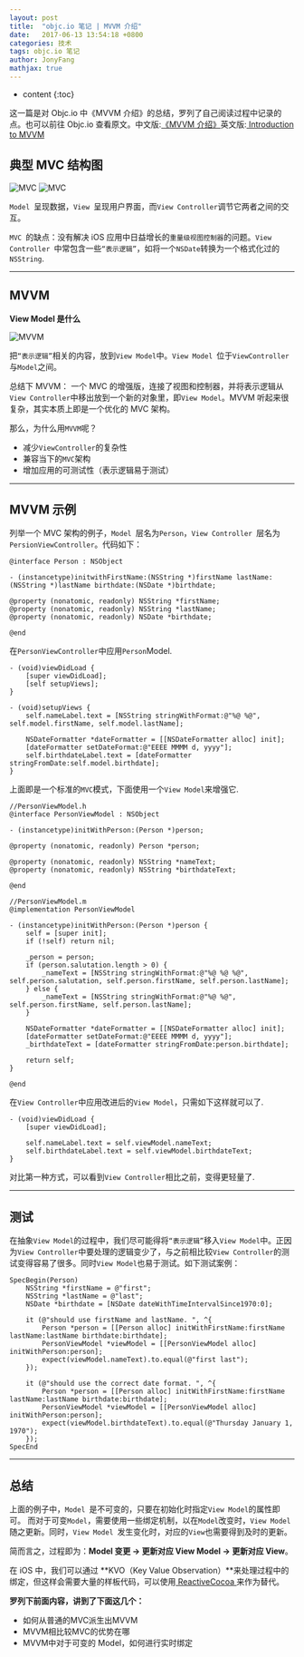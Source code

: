 ```yaml
---
layout: post
title:  "objc.io 笔记 | MVVM 介绍"
date:   2017-06-13 13:54:18 +0800
categories: 技术
tags: objc.io 笔记
author: JonyFang
mathjax: true
---
```


* content
{:toc}

这一篇是对 Objc.io 中《MVVM 介绍》的总结，罗列了自己阅读过程中记录的点。也可以前往 Objc.io 查看原文。中文版:[《MVVM 介绍》](https://objccn.io/issue-13-1/)英文版:[ Introduction to MVVM ](http://www.objc.io/issue-13/mvvm.html)





## 典型 MVC 结构图

![MVC](https://github.com/JonyFang/dev-notes/blob/master/images/2017-06-13-mvc.jpg?raw=true)
![MVC](https://github.com/JonyFang/dev-notes/blob/master/images/2017-06-13-vvc-model.jpg?raw=true)

`Model `呈现数据，`View `呈现用户界面，而` View Controller `调节它两者之间的交互。

`MVC `的缺点：没有解决 iOS 应用中日益增长的`重量级视图控制器`的问题。`View Controller `中常包含一些`“表示逻辑”`，如将一个` NSDate `转换为一个格式化过的` NSString`.

----
## MVVM

**View Model 是什么**

![MVVM](https://github.com/JonyFang/dev-notes/blob/master/images/2017-06-13-mvvm.jpg?raw=true)

把`“表示逻辑”`相关的内容，放到` View Model `中。`View Model `位于` ViewController `与` Model `之间。

总结下 MVVM： 一个 MVC 的增强版，连接了视图和控制器，并将表示逻辑从` View Controller `中移出放到一个新的对象里，即` View Model `。MVVM 听起来很复杂，其实本质上即是一个优化的 MVC 架构。

那么，为什么用` MVVM `呢？

- 减少` ViewController `的复杂性
- 兼容当下的` MVC `架构
- 增加应用的可测试性（表示逻辑易于测试）

----
## MVVM 示例

列举一个 MVC 架构的例子，`Model `层名为` Person `，`View Controller `层名为` PersionViewController`。代码如下：

```objc
@interface Person : NSObject

- (instancetype)initwithFirstName:(NSString *)firstName lastName:(NSString *)lastName birthdate:(NSDate *)birthdate;

@property (nonatomic, readonly) NSString *firstName;
@property (nonatomic, readonly) NSString *lastName;
@property (nonatomic, readonly) NSDate *birthdate;

@end
```

在` PersonViewController `中应用` Person `Model.

```objc
- (void)viewDidLoad {
    [super viewDidLoad];
    [self setupViews];
}

- (void)setupViews {
    self.nameLabel.text = [NSString stringWithFormat:@"%@ %@", self.model.firstName, self.model.lastName];

    NSDateFormatter *dateFormatter = [[NSDateFormatter alloc] init];
    [dateFormatter setDateFormat:@"EEEE MMMM d, yyyy"];
    self.birthdateLabel.text = [dateFormatter stringFromDate:self.model.birthdate];
}
```

上面即是一个标准的` MVC `模式，下面使用一个` View Model `来增强它.

```objc
//PersonViewModel.h
@interface PersonViewModel : NSObject

- (instancetype)initWithPerson:(Person *)person;

@property (nonatomic, readonly) Person *person;

@property (nonatomic, readonly) NSString *nameText;
@property (nonatomic, readonly) NSString *birthdateText;

@end

//PersonViewModel.m
@implementation PersonViewModel

- (instancetype)initWithPerson:(Person *)person {
    self = [super init];
    if (!self) return nil;

    _person = person;
    if (person.salutation.length > 0) {
        _nameText = [NSString stringWithFormat:@"%@ %@ %@", self.person.salutation, self.person.firstName, self.person.lastName];
    } else {
        _nameText = [NSString stringWithFormat:@"%@ %@", self.person.firstName, self.person.lastName];
    }

    NSDateFormatter *dateFormatter = [[NSDateFormatter alloc] init];
    [dateFormatter setDateFormat:@"EEEE MMMM d, yyyy"];
    _birthdateText = [dateFormatter stringFromDate:person.birthdate];

    return self;
}

@end
```

在` View Controller `中应用改进后的` View Model `，只需如下这样就可以了.

```objc
- (void)viewDidLoad {
    [super viewDidLoad];

    self.nameLabel.text = self.viewModel.nameText;
    self.birthdateLabel.text = self.viewModel.birthdateText;
}
```

对比第一种方式，可以看到` View Controller `相比之前，变得更轻量了.

----
## 测试

在抽象` View Model `的过程中，我们尽可能得将`“表示逻辑”`移入` View Model `中。正因为` View Controller `中要处理的逻辑变少了，与之前相比较` View Controller `的测试变得容易了很多。同时` View Model `也易于测试。如下测试案例：

```objc
SpecBegin(Person)
    NSString *firstName = @"first";
    NSString *lastName = @"last";
    NSDate *birthdate = [NSDate dateWithTimeIntervalSince1970:0];
    
    it (@"should use firstName and lastName. ", ^{
        Person *person = [[Person alloc] initWithFirstName:firstName lastName:lastName birthdate:birthdate];
        PersonViewModel *viewModel = [[PersonViewModel alloc] initWithPerson:person];
        expect(viewModel.nameText).to.equal(@"first last");
    });

    it (@"should use the correct date format. ", ^{
        Person *person = [[Person alloc] initWithFirstName:firstName lastName:lastName birthdate:birthdate];
        PersonViewModel *viewModel = [[PersonViewModel alloc] initWithPerson:person];
        expect(viewModel.birthdateText).to.equal(@"Thursday January 1, 1970");
    });
SpecEnd
```

----
## 总结

上面的例子中，`Model `是不可变的，只要在初始化时指定` View Model `的属性即可。 而对于可变` Model `，需要使用一些绑定机制，以在` Model `改变时，`View Model `随之更新。同时，`View Model `发生变化时，对应的` View `也需要得到及时的更新。

简而言之，过程即为：**Model 变更 -> 更新对应 View Model -> 更新对应 View**。

在 iOS 中，我们可以通过 **KVO（Key Value Observation）**来处理过程中的绑定，但这样会需要大量的样板代码，可以使用[ ReactiveCocoa ](https://github.com/ReactiveCocoa/ReactiveCocoa)来作为替代。


**罗列下前面内容，讲到了下面这几个：**

- 如何从普通的MVC派生出MVVM
- MVVM相比较MVC的优势在哪
- MVVM中对于可变的 Model，如何进行实时绑定






